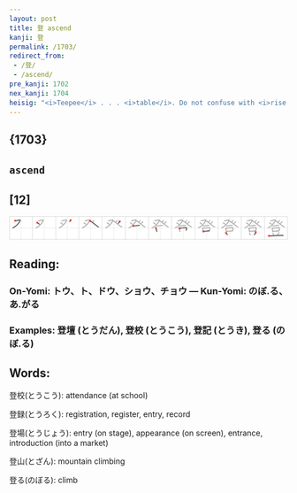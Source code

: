 ```yaml
---
layout: post
title: 登 ascend
kanji: 登
permalink: /1703/
redirect_from:
 - /登/
 - /ascend/
pre_kanji: 1702
nex_kanji: 1704
heisig: "<i>Teepee</i> . . . <i>table</i>. Do not confuse with <i>rise up</i> (Frame 43)."
---
```


## {1703}

## `ascend`

## [12]

<div class="stroke"><img src="../images/E799BB.png" /></div>

## Reading:

### On-Yomi: トウ、ト、ドウ、ショウ、チョウ &mdash; Kun-Yomi: のぼ.る、あ.がる

### Examples: 登壇 (とうだん), 登校 (とうこう), 登記 (とうき), 登る (のぼ.る)

## Words:

登校(とうこう): attendance (at school)

登録(とうろく): registration, register, entry, record

登場(とうじょう): entry (on stage), appearance (on screen), entrance, introduction (into a market)

登山(とざん): mountain climbing

登る(のぼる): climb
